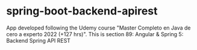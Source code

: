 # spring-boot-backend-apirest
App developed following the Udemy course "Master Completo en Java de cero a experto 2022 (+127 hrs)". This is section 89: Angular &amp; Spring 5: Backend Spring API REST
